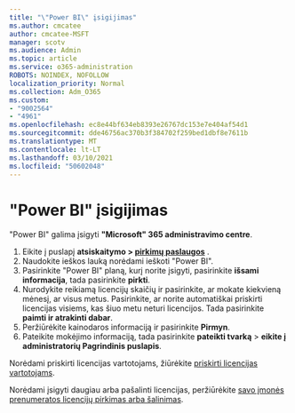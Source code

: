 ```yaml
---
title: "\"Power BI\" įsigijimas"
ms.author: cmcatee
author: cmcatee-MSFT
manager: scotv
ms.audience: Admin
ms.topic: article
ms.service: o365-administration
ROBOTS: NOINDEX, NOFOLLOW
localization_priority: Normal
ms.collection: Adm_O365
ms.custom:
- "9002564"
- "4961"
ms.openlocfilehash: ec8e44bf634eb8393e26767dc153e7e404af54d1
ms.sourcegitcommit: dde46756ac370b3f384702f259bed1dbf8e7611b
ms.translationtype: MT
ms.contentlocale: lt-LT
ms.lasthandoff: 03/10/2021
ms.locfileid: "50602048"
---
```

# <a name="purchase-power-bi"></a>"Power BI" įsigijimas

"Power BI" galima įsigyti **"Microsoft" 365 administravimo centre**.

1. Eikite į puslapį **atsiskaitymo > [pirkimų paslaugos](https://go.microsoft.com/fwlink/p/?linkid=868433)** .
2. Naudokite ieškos lauką norėdami ieškoti "Power BI".
3. Pasirinkite "Power BI" planą, kurį norite įsigyti, pasirinkite **išsami informacija**, tada pasirinkite **pirkti**.
4. Nurodykite reikiamą licencijų skaičių ir pasirinkite, ar mokate kiekvieną mėnesį, ar visus metus. Pasirinkite, ar norite automatiškai priskirti licencijas visiems, kas šiuo metu neturi licencijos. Tada pasirinkite **paimti ir atrakinti dabar**.
5. Peržiūrėkite kainodaros informaciją ir pasirinkite **Pirmyn**.
6. Pateikite mokėjimo informaciją, tada pasirinkite **pateikti tvarką**  >  **eikite į administratorių Pagrindinis puslapis**.

Norėdami priskirti licencijas vartotojams, žiūrėkite [priskirti licencijas vartotojams](https://docs.microsoft.com/microsoft-365/admin/manage/assign-licenses-to-users).

Norėdami įsigyti daugiau arba pašalinti licencijas, peržiūrėkite [savo įmonės prenumeratos licencijų pirkimas arba šalinimas](https://docs.microsoft.com/microsoft-365/commerce/licenses/buy-licenses).